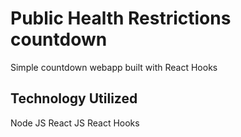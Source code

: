 # Public Health Restrictions countdown

Simple countdown webapp built with React Hooks

## Technology Utilized

Node JS
React JS
React Hooks

